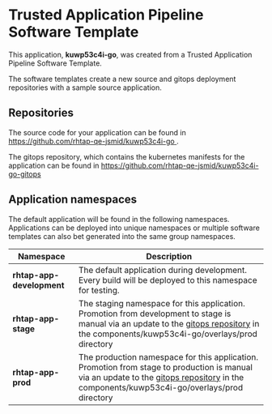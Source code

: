 # Trusted Application Pipeline Software Template

This application, **kuwp53c4i-go**, was created from a Trusted Application Pipeline Software Template.

The software templates create a new source and gitops deployment repositories with a sample source application. 

## Repositories

The source code for your application can be found in [https://github.com/rhtap-qe-jsmid/kuwp53c4i-go ](https://github.com/rhtap-qe-jsmid/kuwp53c4i-go ).
 
The gitops repository, which contains the kubernetes manifests for the application can be found in 
[https://github.com/rhtap-qe-jsmid/kuwp53c4i-go-gitops ](https://github.com/rhtap-qe-jsmid/kuwp53c4i-go-gitops ) 

## Application namespaces 

The default application will be found in the following namespaces. Applications can be deployed into unique namespaces or multiple software templates can also bet generated into the same group namespaces.  

|  Namespace   |  Description   |  
| -------- | -------- |   
| **rhtap-app-development** | The default application during development. Every build will be deployed to this namespace for testing. | 
| **rhtap-app-stage** | The staging namespace for this application. Promotion from development to stage is manual via an update to the [gitops repository](https://github.com/rhtap-qe-jsmid/kuwp53c4i-go-gitops ) in the components/kuwp53c4i-go/overlays/prod directory |  
| **rhtap-app-prod** | The production namespace for this application. Promotion from stage to production is manual via an update to the [gitops repository](https://github.com/rhtap-qe-jsmid/kuwp53c4i-go-gitops ) in the components/kuwp53c4i-go/overlays/prod directory | 